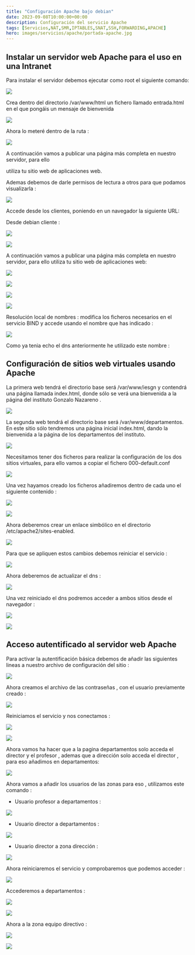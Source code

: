 ```yaml
---
title: "Configuración Apache bajo debian"
date: 2023-09-08T10:00:00+00:00
description: Configuración del servicio Apache 
tags: [Servicios,NAT,SMR,IPTABLES,SNAT,SSH,FORWARDING,APACHE]
hero: images/servicios/apache/portada-apache.jpg
---
```




## Instalar un servidor web Apache para el uso en una Intranet

Para instalar el servidor debemos ejecutar como root el siguiente comando:

![](../img/Aspose.Words.5fca9cc1-3c81-4853-a5ed-a70b0122341b.125.png)

Crea dentro del directorio /var/www/html un fichero llamado entrada.html en el que pongáis un mensaje de bienvenida

![](../img/Aspose.Words.5fca9cc1-3c81-4853-a5ed-a70b0122341b.126.png)

Ahora  lo meteré dentro de la ruta :

![](../img/Aspose.Words.5fca9cc1-3c81-4853-a5ed-a70b0122341b.127.png)

A continuación vamos a publicar una página más completa en nuestro servidor, para ello

utiliza tu sitio web de aplicaciones web.


Ademas debemos de darle permisos de lectura a otros para que podamos visualizarla :

![](../img/Aspose.Words.5fca9cc1-3c81-4853-a5ed-a70b0122341b.128.png)

Accede desde los clientes, poniendo en un navegador la siguiente URL:

Desde debian cliente :

![](../img/Aspose.Words.5fca9cc1-3c81-4853-a5ed-a70b0122341b.129.png)

![](../img/Aspose.Words.5fca9cc1-3c81-4853-a5ed-a70b0122341b.130.png)

A continuación vamos a publicar una página más completa en nuestro servidor, para ello utiliza tu sitio web de aplicaciones web:

![](../img/Aspose.Words.5fca9cc1-3c81-4853-a5ed-a70b0122341b.131.png)

![](../img/Aspose.Words.5fca9cc1-3c81-4853-a5ed-a70b0122341b.132.png)

![](../img/Aspose.Words.5fca9cc1-3c81-4853-a5ed-a70b0122341b.133.png)

![](../img/Aspose.Words.5fca9cc1-3c81-4853-a5ed-a70b0122341b.134.png)



Resolución local de nombres : modifica los ficheros necesarios en el servicio BIND y accede usando el nombre que has indicado :

![](../img/Aspose.Words.5fca9cc1-3c81-4853-a5ed-a70b0122341b.135.png)

Como ya tenia echo el dns anteriormente he utilizado este nombre :

## Configuración de sitios web virtuales usando Apache
La primera web tendrá el directorio base será /var/www/iesgn y contendrá una página llamada index.html, donde sólo se verá una bienvenida a la página del instituto Gonzalo Nazareno .

![](../img/Aspose.Words.5fca9cc1-3c81-4853-a5ed-a70b0122341b.136.png)

La segunda web tendrá el directorio base será /var/www/departamentos. En este sitio sólo tendremos una página inicial index.html, dando la bienvenida a la página de los departamentos del instituto.

![](../img/Aspose.Words.5fca9cc1-3c81-4853-a5ed-a70b0122341b.137.png)

Necesitamos tener dos ficheros para realizar la configuración de los dos sitios virtuales, para ello vamos a copiar el fichero 000-default.conf

![](../img/Aspose.Words.5fca9cc1-3c81-4853-a5ed-a70b0122341b.138.png)

Una vez hayamos creado los ficheros añadiremos dentro de cada uno el siguiente contenido :

![](../img/Aspose.Words.5fca9cc1-3c81-4853-a5ed-a70b0122341b.139.png)

![](../img/Aspose.Words.5fca9cc1-3c81-4853-a5ed-a70b0122341b.140.png)

Ahora deberemos crear un enlace simbólico en el directorio /etc/apache2/sites-enabled.

![](../img/Aspose.Words.5fca9cc1-3c81-4853-a5ed-a70b0122341b.141.png)

Para que se apliquen estos cambios debemos reiniciar el servicio :

![](../img/Aspose.Words.5fca9cc1-3c81-4853-a5ed-a70b0122341b.142.png)

Ahora deberemos de actualizar el dns :

![](../img/Aspose.Words.5fca9cc1-3c81-4853-a5ed-a70b0122341b.143.png)

Una vez reiniciado el dns podremos acceder a ambos sitios desde el navegador :

![](../img/Aspose.Words.5fca9cc1-3c81-4853-a5ed-a70b0122341b.144.png)

![](../img/Aspose.Words.5fca9cc1-3c81-4853-a5ed-a70b0122341b.145.png)




## Acceso autentificado al servidor web Apache

Para activar la autentificación básica debemos de añadir las siguientes lineas a nuestro archivo de configuración del sitio :

![](../img/Aspose.Words.5fca9cc1-3c81-4853-a5ed-a70b0122341b.146.png)

Ahora creamos el archivo de las contraseñas , con el usuario previamente creado  :

![](../img/Aspose.Words.5fca9cc1-3c81-4853-a5ed-a70b0122341b.147.png)

Reiniciamos el servicio y nos conectamos :

![](../img/Aspose.Words.5fca9cc1-3c81-4853-a5ed-a70b0122341b.148.png)

![](../img/Aspose.Words.5fca9cc1-3c81-4853-a5ed-a70b0122341b.149.png)

Ahora vamos ha hacer que a la pagina departamentos solo acceda el director y el profesor , ademas  que a dirección solo acceda el director , para eso añadimos en departamentos:

![](../img/Aspose.Words.5fca9cc1-3c81-4853-a5ed-a70b0122341b.150.png)

Ahora vamos a añadir los usuarios de las zonas para eso , utilizamos este comando :

- Usuario profesor a departamentos :

![](../img/Aspose.Words.5fca9cc1-3c81-4853-a5ed-a70b0122341b.151.png)

- Usuario director a departamentos :

![](../img/Aspose.Words.5fca9cc1-3c81-4853-a5ed-a70b0122341b.152.png)

- Usuario director a zona dirección :

![](../img/Aspose.Words.5fca9cc1-3c81-4853-a5ed-a70b0122341b.153.png)

Ahora reiniciaremos el servicio y comprobaremos que podemos acceder :

![](../img/Aspose.Words.5fca9cc1-3c81-4853-a5ed-a70b0122341b.154.png)

Accederemos a departamentos :

![](../img/Aspose.Words.5fca9cc1-3c81-4853-a5ed-a70b0122341b.155.png)

![](../img/Aspose.Words.5fca9cc1-3c81-4853-a5ed-a70b0122341b.156.png)

Ahora a la zona equipo directivo :

![](../img/Aspose.Words.5fca9cc1-3c81-4853-a5ed-a70b0122341b.157.png)

![](../img/Aspose.Words.5fca9cc1-3c81-4853-a5ed-a70b0122341b.158.png)

